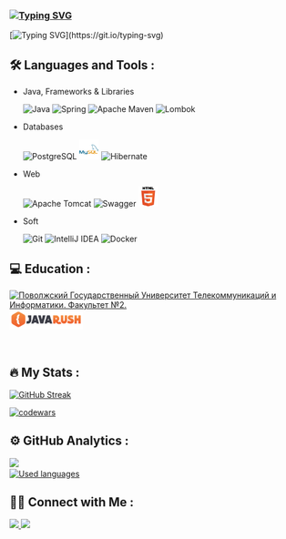 ### [![Typing SVG](https://readme-typing-svg.herokuapp.com?font=Mulish&size=50&duration=3500&color=C2D5F7&vCenter=true&multiline=true&repeat=false&width=835&height=90&lines=Andrey+Fedorov+-+Java+developer)](https://git.io/typing-svg)   
[![Typing SVG](https://readme-typing-svg.herokuapp.com?font=Fira+Code&pause=1000&width=435&lines=Hello+World!)](https://git.io/typing-svg)
   

## :hammer_and_wrench: Languages and Tools :   

 - Java, Frameworks & Libraries
   
     <img 
         height="35" 
         title="Java" 
         src="https://raw.githubusercontent.com/jmnote/z-icons/master/svg/java.svg">
     <img 
         height="35" 
         title="Spring" 
         src="https://raw.githubusercontent.com/yurijserrano/Github-Profile-Readme-Logos/master/frameworks/spring.svg">
     <img 
         height="35" 
         title="Apache Maven" 
         src="https://user-images.githubusercontent.com/43886029/158700377-62b0da69-81a2-4340-8ce6-dec718533aee.svg">
     <img 
         height="35" 
         title="Lombok" 
         src="https://avatars.githubusercontent.com/u/45949248?s=200&v=4">
         
 - Databases
   
     <img 
         height="35" 
         title="PostgreSQL" 
         src="https://raw.githubusercontent.com/yurijserrano/Github-Profile-Readme-Logos/master/databases/postgresql.svg">
     <img 
         height="35" 
         title="MySQL" 
         src="https://raw.githubusercontent.com/devicons/devicon/1119b9f84c0290e0f0b38982099a2bd027a48bf1/icons/mysql/mysql-original-wordmark.svg">
     <img 
         height="35" 
         title="Hibernate"
         src="https://raw.githubusercontent.com/gilbarbara/logos/master/logos/hibernate.svg">
 
 - Web

     <img 
         height="35" 
         title="Apache Tomcat" 
         src="https://upload.wikimedia.org/wikipedia/commons/thumb/f/fe/Apache_Tomcat_logo.svg/2560px-Apache_Tomcat_logo.svg.png">
     <img 
         height="35" 
         title="Swagger" 
         src="https://blog.skillfactory.ru/wp-content/uploads/2023/02/1_ihb6hdmaw48vjtbsjyhbzg-1830140.png">
     <img 
         height="35" 
         title="HTML" 
         src="https://raw.githubusercontent.com/devicons/devicon/master/icons/html5/html5-original-wordmark.svg">
 - Soft

     <img 
         height="35" 
         title="Git" 
         src="https://git-scm.com/images/logos/downloads/Git-Icon-1788C.png">
     <img 
         height="35" 
         title="IntelliJ IDEA" 
         src="https://raw.githubusercontent.com/yurijserrano/Github-Profile-Readme-Logos/master/ides/intellij.svg">
     <img 
         height="35" 
         title="Docker" 
         src="https://avatars.githubusercontent.com/u/7739233?s=280&v=4">   
         


## 💻 Education : 

<a href="https://psuti.ru/ru/f2"><img height="35" title="Поволжский Государственный Университет Телекоммуникаций и Информатики. Факультет №2."
         src="https://upload.wikimedia.org/wikipedia/commons/5/55/Main-psuti-logo.png"><a/>
<a href="https://javarush.com/university"><img height="35" title="JavaRush University. Профессия Java-разработчик."
         src="https://raw.githubusercontent.com/YuriiSalimov/JavaRush/master/javarush_logo.png"><a/>   
<!-- <a href="https://swiftbook.org"><img height="35" title="SwiftBook University. Профессия Java-разработчик."
         src="https://upload.wikimedia.org/wikipedia/commons/9/9d/Swift_logo.svg"><a/>   -->
<br/>   


## :fire: My Stats :

 [![GitHub Streak](http://github-readme-streak-stats.herokuapp.com?user=upravaD&theme=dark)](https://git.io/streak-stats)
 
 [![codewars](https://www.codewars.com/users/daktah/badges/large)](https://www.codewars.com/users/daktah)   



## ⚙️ GitHub Analytics :

<p align="left">
    <a href="https://github.com/upravaD">
          <img 
            height="180em" 
            src="https://github-readme-stats-eight-theta.vercel.app/api?username=upravaD&show_icons=true&theme=dark&include_all_commits=true&count_private=true"/>
          <br>
          <img 
            height="130px" 
            alt="Used languages" 
            src="https://github-readme-stats-sigma-five.vercel.app/api/top-langs/?username=upravaD&layout=compact&theme=vision-friendly-dark"/>
    </a>
</p>

## 🤝🏻 Connect with Me :

<p align="left">
    <a href="https://t.me/upravaD">
        <img src="https://img.shields.io/badge/-@upravaD-1877F2?style=flat&logo=Telegram&logoColor=white"/>
    </a>
    <a href="mailto:daktah@icloud.com">
        <img src="https://img.shields.io/badge/-daktah@icloud.com-D14836?style=flat&logo=Apple&logoColor=white&color=black"/>
    </a>
</p>
